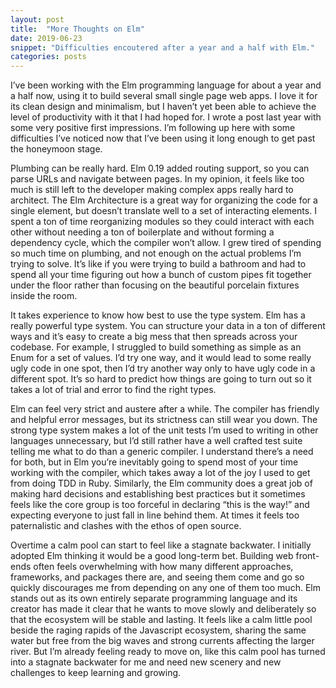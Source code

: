 ```yaml
---
layout: post
title:  "More Thoughts on Elm"
date: 2019-06-23
snippet: "Difficulties encoutered after a year and a half with Elm."
categories: posts
---
```


I’ve been working with the Elm programming language for about a year and a half
now, using it to build several small single page web apps. I love it for its
clean design and minimalism, but I haven’t yet been able to achieve the level of
productivity with it that I had hoped for. I wrote a post last year with some
very positive first impressions. I’m following up here with some difficulties
I’ve noticed now that I’ve been using it long enough to get past the honeymoon
stage.

Plumbing can be really hard. Elm 0.19 added routing support, so you can parse
URLs and navigate between pages. In my opinion, it feels like too much is still
left to the developer making complex apps really hard to architect. The Elm
Architecture is a great way for organizing the code for a single element, but
doesn’t translate well to a set of interacting elements. I spent a ton of time
reorganizing modules so they could interact with each other without needing a
ton of boilerplate and without forming a dependency cycle, which the compiler
won’t allow. I grew tired of spending so much time on plumbing, and not enough
on the actual problems I’m trying to solve. It’s like if you were trying to
build a bathroom and had to spend all your time figuring out how a bunch of
custom pipes fit together under the floor rather than focusing on the beautiful
porcelain fixtures inside the room.

It takes experience to know how best to use the type system. Elm has a really
powerful type system. You can structure your data in a ton of different ways
and it’s easy to create a big mess that then spreads across your codebase. For
example, I struggled to build something as simple as an Enum for a set of
values. I’d try one way, and it would lead to some really ugly code in one
spot, then I’d try another way only to have ugly code in a different spot. It’s
so hard to predict how things are going to turn out so it takes a lot of trial
and error to find the right types.

Elm can feel very strict and austere after a while. The compiler has friendly
and helpful error messages, but its strictness can still wear you down. The
strong type system makes a lot of the unit tests I’m used to writing in other
languages unnecessary, but I’d still rather have a well crafted test suite
telling me what to do than a generic compiler. I understand there’s a need for
both, but in Elm you’re inevitably going to spend most of your time working
with the compiler, which takes away a lot of the joy I used to get from doing
TDD in Ruby. Similarly, the Elm community does a great job of making hard
decisions and establishing best practices but it sometimes feels like the core
group is too forceful in declaring “this is the way!” and expecting everyone to
just fall in line behind them. At times it feels too paternalistic and clashes
with the ethos of open source.

Overtime a calm pool can start to feel like a stagnate backwater. I initially
adopted Elm thinking it would be a good long-term bet. Building web front-ends
often feels overwhelming with how many different approaches, frameworks, and
packages there are, and seeing them come and go so quickly discourages me from
depending on any one of them too much. Elm stands out as its own entirely
separate programming language and its creator has made it clear that he wants
to move slowly and deliberately so that the ecosystem will be stable and
lasting. It feels like a calm little pool beside the raging rapids of the
Javascript ecosystem, sharing the same water but free from the big waves and
strong currents affecting the larger river. But I’m already feeling ready to
move on, like this calm pool has turned into a stagnate backwater for me and
need new scenery and new challenges to keep learning and growing.
